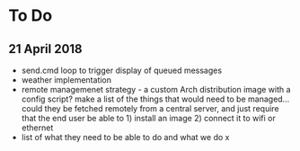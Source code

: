 # To Do
## 21 April 2018

- send.cmd loop to trigger display of queued messages
- weather implementation
- remote managemenet strategy - a custom Arch distribution image with a config script? make a list of the things that would need to be managed... could they be fetched remotely from a central server, and just require that the end user be able to 1) install an image 2) connect it to wifi or ethernet
- list of what they need to be able to do and what we do
x
